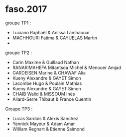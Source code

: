 # faso.2017

groupe TP1 : 
- Luciano Raphaêl & Anissa Lamhaouar
- MACHHOURI Fatima & CAYUELAS Martin
-

groupe TP2 :
- Carin Maxime & Guillaud Nathan
- RANARIMAHEFA Mitantsoa Michel & Menouer Amjad
- GARDEISEN Marine & CHAWAF Alia 
- Kueny Alexandre & GAYET Simon
- Lacombe Hugo & Poulain Mathias 
- Kueny Alexandre & GAYET Simon 
- CHAIB Walid & MISSOUM Inès
- Allard-Serre Thibaut & France Quentin

Groupe TP3 :
- Lucas Sardois & Alexis Sanchez
- Yannick Mayeur & Adam Amar
- William Regnart & Etienne Saimond

